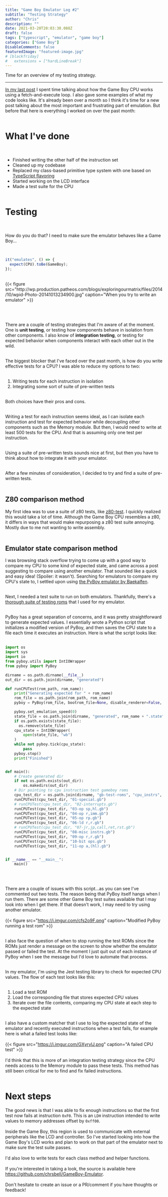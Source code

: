 ```yaml
---
title: "Game Boy Emulator Log #2"
subtitle: "Testing Strategy"
author: "Chris"
description: ""
date: 2021-03-20T20:03:30.088Z
draft: false
tags: ["typescript", "emulator", "game boy"]
categories: ["Game Boy"]
DisableComments: false
featuredImage: "featured-image.jpg"
# [blackfriday]
#   extensions = ["hardLineBreak"]
---
```


Time for an overview of my testing strategy.

<!--more-->

---

[In my last post](/2021/02/gameboy-emulation-1/) I spent time talking about how the Game Boy CPU works using a fetch-and-execute loop. I also gave some examples of what my code looks like. It's already been over a month so I think it's time for a new post talking about the most important and frustrating part of emulation. But before that here is everything I worked on over the past month:
</br></br>

# What I've done

</br>

- Finished writing the other half of the instruction set
- Cleaned up my codebase
- Replaced my class-based primitive type system with one based on [TypeScript flavoring](https://spin.atomicobject.com/2018/01/15/typescript-flexible-nominal-typing/)
- Started working on the LCD interface
- Made a test suite for the CPU
  </br></br>

# Testing

</br>

How do you do that? I need to make sure the emulator behaves like a Game Boy...

</br>

```typescript
it("emulates", () => {
  expect(CPU).toBe(GameBoy);
});
```

</br>
{{< figure src="http://wp.production.patheos.com/blogs/exploringourmatrix/files/2014/10/wpid-Photo-20141013234900.jpg" caption="When you try to write an emulator" >}}

</br></br>

There are a couple of testing strategies that I'm aware of at the moment. One is **unit testing**, or testing how components behave in isolation from other components. I also know of **integration testing**, or testing for expected behavior when components interact with each other out in the wild.
</br></br>

The biggest blocker that I've faced over the past month, is how do you write effective tests for a CPU? I was able to reduce my options to two:
</br></br>

1. Writing tests for each instruction in isolation
2. Integrating some sort of suite of pre-written tests
   </br></br>

Both choices have their pros and cons.
</br></br>

Writing a test for each instruction seems ideal, as I can isolate each instruction and test for expected behavior while decoupling other components such as the Memory module. But then, I would need to write at least 500 tests for the CPU. And that is assuming only one test per instruction.
</br></br>

Using a suite of pre-written tests sounds nice at first, but then you have to think about how to integrate it with your emulator.
</br></br>

After a few minutes of consideration, I decided to try and find a suite of pre-written tests.
</br></br>

## Z80 comparison method

My first idea was to use a suite of z80 tests, like [z80-test](https://github.com/lkesteloot/z80-test). I quickly realized this would take a lot of time. Although the Game Boy CPU resembles a z80, it differs in ways that would make repurposing a z80 test suite annoying. Mostly due to me not wanting to write assembly.
</br></br>

## Emulator state comparison method

I was browsing stack overflow trying to come up with a good way to compare my CPU to some kind of expected state, and came across a post suggesting to compare using another emulator. That sounded like a quick and easy idea! (Spoiler: it wasn't). Searching for emulators to compare my CPU's state to, I settled upon using [the PyBoy emulator by Baekalfen](https://github.com/Baekalfen/PyBoy).
</br></br>

Next, I needed a test suite to run on both emulators. Thankfully, there's a [thorough suite of testing roms](https://github.com/retrio/gb-test-roms) that I used for my emulator.
</br></br>

PyBoy has a great separation of concerns, and it was pretty straightforward to generate expected values. I essentially wrote a Python script that initializes a modified version of PyBoy, and then saves the CPU state to a file each time it executes an instruction. Here is what the script looks like:
</br></br>

```python
import os
import sys
import io
from pyboy.utils import IntIOWrapper
from pyboy import PyBoy

dirname = os.path.dirname(__file__)
out_dir = os.path.join(dirname, "generated")

def runCPUTest(rom_path, rom_name):
    print("Generating expected for " + rom_name)
    rom_file = os.path.join(rom_path, rom_name)
    pyboy = PyBoy(rom_file, bootrom_file=None, disable_renderer=False, sound=False)

    pyboy.set_emulation_speed(0)
    state_file = os.path.join(dirname, "generated", rom_name + ".state")
    if os.path.exists(state_file):
      os.remove(state_file)
    cpu_state = IntIOWrapper(
        open(state_file, "wb")
    )
    while not pyboy.tick(cpu_state):
        pass
    pyboy.stop()
    print("Finished")


def main():
    # Create generated dir
    if not os.path.exists(out_dir):
        os.makedirs(out_dir)
    # Dir pointing to cpu instruction test gameboy roms
    cpu_test_dir = os.path.join(dirname, "gb-test-roms", "cpu_instrs", "individual")
    runCPUTest(cpu_test_dir, "01-special.gb")
    # runCPUTest(cpu_test_dir, "02-interrupts.gb")
    runCPUTest(cpu_test_dir, "03-op sp,hl.gb")
    runCPUTest(cpu_test_dir, "04-op r,imm.gb")
    runCPUTest(cpu_test_dir, "05-op rp.gb")
    runCPUTest(cpu_test_dir, "06-ld r,r.gb")
    # runCPUTest(cpu_test_dir, "07-jr,jp,call,ret,rst.gb")
    runCPUTest(cpu_test_dir, "08-misc instrs.gb")
    runCPUTest(cpu_test_dir, "09-op r,r.gb")
    runCPUTest(cpu_test_dir, "10-bit ops.gb")
    runCPUTest(cpu_test_dir, "11-op a,(hl).gb")


if __name__ == "__main__":
    main()
```

</br></br>

There are a couple of issues with this script...as you can see I've commented out two tests. The reason being that PyBoy itself hangs when I run them. There are some other Game Boy test suites available that I may look into when I get there. If that doesn't work, I may need to try using another emulator.
</br></br>
{{< figure src="https://i.imgur.com/cfs2o9F.png" caption="Modified PyBoy running a test rom" >}}
</br></br>

I also face the question of when to stop running the test ROMs since the ROMs just render a message on the screen to show whether the emulator passed or failed the test. At the moment I just quit out of each instance of PyBoy when I see the message but I'd love to automate that process.
</br></br>

In my emulator, I'm using the Jest testing library to check for expected CPU values. The flow of each test looks like this:
</br></br>

1. Load a test ROM
2. Load the corresponding file that stores expected CPU values
3. Iterate over the file contents, comparing my CPU state at each step to the expected state
   </br></br>

I also have a custom matcher that I use to log the expected state of the emulator and recently executed instructions when a test fails, for example here is what a failed test looks like:
</br></br>
{{< figure src="https://i.imgur.com/GXyrylJ.png" caption="A failed CPU test" >}}
</br></br>
I'd think that this is more of an integration testing strategy since the CPU needs access to the Memory module to pass these tests. This method has still been critical for me to find and fix failed instructions.
</br></br>

# Next steps

The good news is that I was able to fix enough instructions so that the first test now fails at instruction `0xF0`. This is an `LDH` instruction intended to write values to memory addresses offset by `0xff00`.
</br></br>
Inside the Game Boy, this region is used to communicate with external peripherals like the LCD and controller. So I've started looking into how the Game Boy's LCD works and plan to work on that part of the emulator next to make sure the test suite passes.
</br></br>
I'd also love to write tests for each class method and helper functions.
</br></br>
If you're interested in taking a look, the source is available here https://github.com/chrsbell/GameBoy-Emulator.
</br></br>
Don't hesitate to create an issue or a PR/comment if you have thoughts or feedback!
</br></br>

